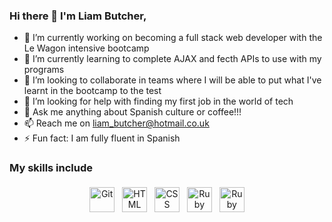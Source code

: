 ### Hi there 👋 I'm Liam Butcher,

- 🔭 I’m currently working on becoming a full stack web developer with the Le Wagon intensive bootcamp
- 🌱 I’m currently learning to complete AJAX and fecth APIs to use with my programs
- 👯 I’m looking to collaborate in teams where I will be able to put what I've learnt in the bootcamp to the test
- 🤔 I’m looking for help with finding my first job in the world of tech
- 💬 Ask me anything about Spanish culture or coffee!!!
- 📫 Reach me on liam_butcher@hotmail.co.uk
- ⚡ Fun fact: I am fully fluent in Spanish

### My skills include

<p align="center">
	<img title="Git" alt="Git" src="https://github.com/user-attachments/assets/5f82e3b9-1c55-4356-8baa-d4fb686c9207" width="40" height="40" style="vertical-align:down; margin:4px"/>
	<img title="HTML" alt="HTML" src="https://github.com/user-attachments/assets/25b0775d-4f2a-4b0d-8c7b-7485aae36b3d" width="40" height="40" style="vertical-align:down; margin:4px"/>
	<img title="CSS" alt="CSS" src="https://github.com/user-attachments/assets/3606769f-7ef1-4e1d-a172-c0dc81609175" width="40" height="40" style="vertical-align:down; margin:4px"/>
	<img title="Ruby" alt="Ruby" src="https://github.com/user-attachments/assets/fe151094-1c5c-4317-bf17-99f73b49b367" width="40" height="40" style="vertical-align:down; margin:4px"/>
	<img title="Ruby on rails" alt="Ruby on rails" src="[https://github.com/user-attachments/assets/fe151094-1c5c-4317-bf17-99f73b49b367]				(https://en.wikipedia.org/wiki/Ruby_on_Rails#/media/File:Ruby_On_Rails_Logo.svg)" width="40" height="40" style="vertical-align:down; margin:4px"/>
</p>  
